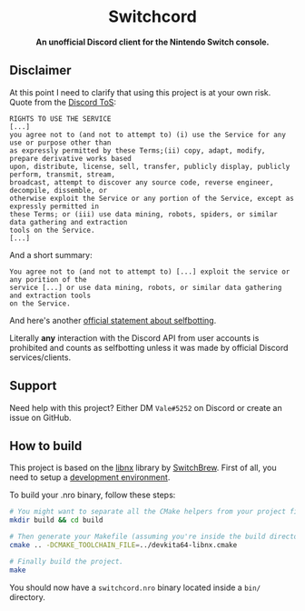 <div align="center">
    <h1>Switchcord</h1>
    <strong>An unofficial Discord client for the Nintendo Switch console.</strong>
    <!-- Place badges here -->
</div>

## Disclaimer

At this point I need to clarify that using this project is at your own risk.
Quote from the [Discord ToS](https://discordapp.com/terms):  
```
RIGHTS TO USE THE SERVICE
[...] 
you agree not to (and not to attempt to) (i) use the Service for any use or purpose other than
as expressly permitted by these Terms;(ii) copy, adapt, modify, prepare derivative works based
upon, distribute, license, sell, transfer, publicly display, publicly perform, transmit, stream,
broadcast, attempt to discover any source code, reverse engineer, decompile, dissemble, or
otherwise exploit the Service or any portion of the Service, except as expressly permitted in
these Terms; or (iii) use data mining, robots, spiders, or similar data gathering and extraction
tools on the Service.
[...]
```

And a short summary:  
```
You agree not to (and not to attempt to) [...] exploit the service or any porition of the
service [...] or use data mining, robots, or similar data gathering and extraction tools
on the Service.
```

And here's another [official statement about selfbotting](https://support.discordapp.com/hc/en-us/articles/115002192352).

Literally **any** interaction with the Discord API from user accounts is prohibited and counts as selfbotting
unless it was made by official Discord services/clients.

## Support

Need help with this project? Either DM `Vale#5252` on Discord or create an issue on GitHub.

## How to build

This project is based on the [libnx](https://github.com/switchbrew/libnx) library by
[SwitchBrew](https://switchbrew.org/wiki/Main_Page). First of all, you need to setup a
[development environment](https://switchbrew.org/w/index.php?title=Setting_up_Development_Environment).

To build your .nro binary, follow these steps:
```bash
# You might want to separate all the CMake helpers from your project files.
mkdir build && cd build

# Then generate your Makefile (assuming you're inside the build directory).
cmake .. -DCMAKE_TOOLCHAIN_FILE=../devkita64-libnx.cmake

# Finally build the project.
make
```

You should now have a `switchcord.nro` binary located inside a `bin/` directory.
